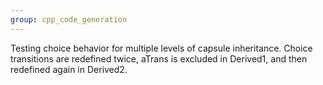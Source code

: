 ```yaml
---
group: cpp_code_generation
---
```

Testing choice behavior for multiple levels of capsule inheritance. Choice transitions are redefined twice, aTrans is excluded in Derived1, and then redefined again in Derived2.
